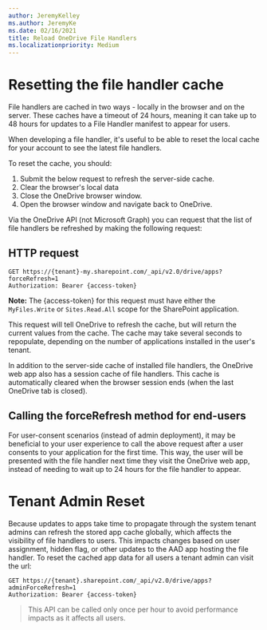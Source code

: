 ```yaml
---
author: JeremyKelley
ms.author: JeremyKe
ms.date: 02/16/2021
title: Reload OneDrive File Handlers
ms.localizationpriority: Medium
---
```

# Resetting the file handler cache

File handlers are cached in two ways - locally in the browser and on the server. These caches have a timeout of 24 hours, meaning it can take up to 48 hours for updates to a File Handler manifest to appear for users.

When developing a file handler, it's useful to be able to reset the local cache for your account to see the latest file handlers.

To reset the cache, you should:

1. Submit the below request to refresh the server-side cache.
2. Clear the browser's local data
3. Close the OneDrive browser window.
4. Open the browser window and navigate back to OneDrive.

Via the OneDrive API (not Microsoft Graph) you can request that the list of file handlers be refreshed by making the following request:

## HTTP request

<!-- { "blockType": "ignored" } -->

```http
GET https://{tenant}-my.sharepoint.com/_api/v2.0/drive/apps?forceRefresh=1
Authorization: Bearer {access-token}
```

**Note:** The {access-token} for this request must have either the `MyFiles.Write` or `Sites.Read.All` scope for the SharePoint application.

This request will tell OneDrive to refresh the cache, but will return the current values from the cache.
The cache may take several seconds to repopulate, depending on the number of applications installed in the user's tenant.

In addition to the server-side cache of installed file handlers, the OneDrive web app also has a session cache of file handlers.
This cache is automatically cleared when the browser session ends (when the last OneDrive tab is closed).

## Calling the forceRefresh method for end-users

For user-consent scenarios (instead of admin deployment), it may be beneficial to your user experience to call the above request after a user consents to your application for the first time.
This way, the user will be presented with the file handler next time they visit the OneDrive web app, instead of needing to wait up to 24 hours for the file handler to appear.


<!-- {
  "type": "#page.annotation",
  "description": "Instructions to reset the file handler cache for development purposes.",
  "section": "documentation"
} -->

# Tenant Admin Reset

Because updates to apps take time to propagate through the system tenant admins can refresh the stored app cache globally, which affects the visibility of file handlers to users. This impacts changes based on user assignment, hidden flag, or other updates to the AAD app hosting the file handler. To reset the cached app data for all users a tenant admin can visit the url:

```http
GET https://{tenant}.sharepoint.com/_api/v2.0/drive/apps?adminForceRefresh=1
Authorization: Bearer {access-token}
```

> This API can be called only once per hour to avoid performance impacts as it affects all users.

